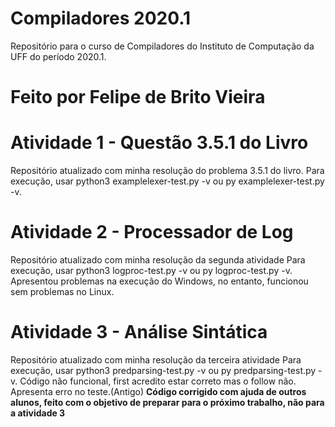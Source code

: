 # Compiladores 2020.1
Repositório para o curso de Compiladores do Instituto de Computação da UFF do período 2020.1.

# Feito por Felipe de Brito Vieira

# Atividade 1 - Questão 3.5.1 do Livro

Repositório atualizado com minha resolução do problema 3.5.1 do livro.
Para execução, usar python3 examplelexer-test.py -v ou  py examplelexer-test.py -v.

# Atividade 2 - Processador de Log

Repositório atualizado com minha resolução da segunda atividade
Para execução, usar python3 logproc-test.py -v ou py logproc-test.py -v.
Apresentou problemas na execução do Windows, no entanto, funcionou sem problemas no Linux.

# Atividade 3 - Análise Sintática

Repositório atualizado com minha resolução da terceira atividade
Para execução, usar python3 predparsing-test.py -v ou py predparsing-test.py -v.
Código não funcional, first acredito estar correto mas o follow não. Apresenta erro no teste.(Antigo)
**Código corrigido com ajuda de outros alunos, feito com o objetivo de preparar para o próximo trabalho, não para a atividade 3**
